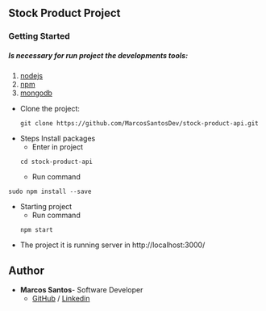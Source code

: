 ## Stock Product Project

### Getting Started
##### Is necessary for run project the developments tools: 
1. [nodejs](https://nodejs.org/en/)
2. [npm](https://docs.npmjs.com/cli/install)
3. [mongodb](https://docs.mongodb.com/manual/installation/)

- Clone the project:
	```
	git clone https://github.com/MarcosSantosDev/stock-product-api.git
	```
- Steps Install packages
	- Enter in project
	```
	cd stock-product-api
	```
	- Run command
```
sudo npm install --save
```
- Starting project
	- Run command
	```
	npm start
	```
- The project it is running server in http://localhost:3000/

## Author
- <strong>Marcos Santos</strong>- Software Developer 
  - [GitHub](https://github.com/MarcosSantosDev) / [Linkedin](https://www.linkedin.com/in/marcossantosdev/)
